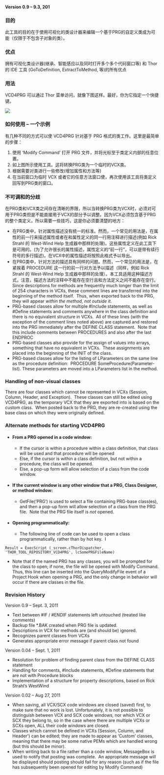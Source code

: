 ﻿#### Version 0.9 – 9.3, 201

### 目的

此工具的目的在于使用可视化的类设计器来编辑一个基于PRG的自定义类成为可能（仅限于不包含子对象的类）。

### 优点

拥有可视化类设计器(继承、智能感应以及同时打开多个多个代码窗口等) 和 Thor 的 IDE 工具 (GoToDefinition, ExtractToMethod, 等)的所有优点

### 用法

VCD4PRG 可以通过 Thor 菜单访问，就像下图这样。最好，你为它指定一个快捷键。

![](Images/VCD4PRG_image_2.png)

### **如何使用 – 一个示例**

有几种不同的方式可以使 VCD4PRG 针对基于 PRG 格式的类工作。这里是最简单的步骤：

1.  使用 ‘Modify Command’ 打开 PRG 文件，并将光标至于类定义内部的任意位置。
2.  如上图所示使用工具。这将转换PRG类为一个临时的VCX类。
3.  根据需要对类进行一些修改(增加属性和方法等)
4.  在当前窗口为临时 VCX 或者它的任意方法窗口使，再次使用该工具将类定义回写到PRG类的窗口。

### 不可调和的分歧

在PRG类和VCX类之间存在清晰的界限，所以当转换PRG类为VCX时，必须对可用于PRG类但是不能直接用于VCX的部分予以调整。因为VCX必须包含基于PRG的整个类定义，所以需要一些技巧，这是你必须要清楚的地方：

*   在PRG类中，针对属性描述没有统一的标准。然而，一个常见的用法是，在属性的前一行来描述属性或者在和属性定义的同一行用注释进行描述(例如 Rick Strahl 的 West-Wind Help 生成器中那样的处理)。这些属性定义在此工具下是可用的。(为了允许很长的属性描述，属性定义的“前一行”，可以是带有续行符号的多行描述)。在VCX中的属性描述将按照此格式予以导出。
*   在PRG类中，针对方法的描述具有同样的问题。然而，一个常见的用法是，在紧挨着 PROCEDURE 这一行的前一行对方法予以描述（同样，例如 Rick Strahl 的 West-Wind Help 生成器中那样的处理）。本工具适用这种描述方式，注意，描述方法的注释中不能存在空行且和方法定义之间不能存在空行。Since descriptions for methods are frequently much longer than the limit of 254 characters in VCXs, these comment lines are transferred into the beginning of the method itself.  Thus, when exported back to the PRG, they will appear *within the method, not outside it*.
*   PRG-based classes allow for multiple #Include statements, as well as #Define statements and comments anywhere in the class definition and there is no equivalent structure in VCXs.  All of these lines (with the exception of the comment lines noted above) are captured and restored into the PRG immediately after the DEFINE CLASS statement.  Note that this include comments between PROCEDURES and also after the last ENDPROC
*   PRG-based classes also provide for the assign of values into arrays, something that have no equivalent in VCXs.  These assignments are placed into the beginning of the INIT of the class.
*   PRG-based classes allow for the listing of LParameters on the same line as the procedure definition:  PROCEDURE SomeProcedure(Parameter-list). These parameters are moved into a LParameters list in the method.

### Handling of non-visual classes

There are four classes which cannot be represented in VCXs (Session, Column, Header, and Exception).  These classes can still be edited using VCD4PRG, as the temporary VCX that they are exported into is based on the custom class.  When posted back to the PRG, they are re-created using the base class on which they were originally defined.

### Alternate methods for starting VCD4PRG

*   #### From a PRG opened in a code window:

    *   If the cursor is within a procedure within a class definition, that class will be used and that procedure will be opened
    *   Else, if the cursor is within a class definition, but not within a procedure, the class will be opened.
    *   Else, a pop-up form will allow selection of a class from the code window.
*   #### If the current window is any other window that a PRG, Class Designer, or method window:

    *   GetFile(‘PRG’) is used to select a file containing PRG-base class(es), and then a pop-up form will allow selection of a class from the PRG file.  Note that the PRG file itself is _not_ opened.
*   #### Opening programmatically:

    *   The following line of code can be used to open a class programmatically, rather than by hot key.  I

```foxpro
Result = ExecScript (_screen.cThorDispatcher, 'THOR_TOOL_REPOSITORY_VCD4PRG', lcSomePRGFileName)
```


*   Note that if the named PRG has any classes, you will be prompted for the class to open; if none, the file will be opened with Modify Command. Thus, this line can be inserted into the QueryModifyFile event of a Project Hook when opening a PRG, and the only change in behavior will occur if there are classes in the file.

### Revision History

Version 0.9 – Sept. 3, 2011

*   Text between #IF / #ENDIF statements left untouched (treated like comments)
*   Backup file *.BAK created when PRG file is updated.
*   Descriptions in VCX for methods are (and should be) ignored.
*   Recognizes parent classes from VCXs
*   Generates appropriate error message if parent class not found

Version 0.04 – Sept. 1, 2011

*   Resolution for problem of finding parent class from the DEFINE CLASS statement
*   Handling for comments, #Include statements, #Define statements that are not with Procedure blocks
*   Implementation of a structure for property descriptions, based on Rick Strahl’s WestWind

Version 0.02 – Aug 27, 2011

*   When saving, all VCX/SCX code windows are closed (saved) first, to make sure that no work is lost. Unfortunately, it is not possible to distinguish between VCX and SCX code windows, nor which VCX or SCX they belong to, so in the case where there are multiple VCXs or SCXs open, ALL their code windows are closed.
*   Classes which cannot be defined in VCXs (Session, Column, and Header') can be edited; they are made to appear as ‘Custom’ classes, meaning that there may be some native PEMs which are handled wrong (but this should be minor). 
*   When writing back to a file rather than a code window, MessageBox is used to notify that posting was complete.  An appropriate message will be displayed should posting should fail for any reason (such as if the file has subsequently been opened for editing by Modify Command)
